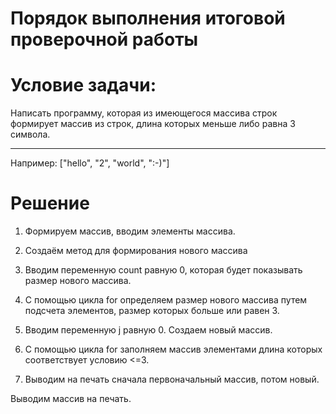 # Порядок выполнения итоговой проверочной работы

# Условие задачи:

Написать программу, которая из имеющегося массива строк формирует массив из строк, длина которых меньше либо равна 3 символа.

***

Например:
["hello", "2", "world", ":-)"] 
# Решение

1. Формируем массив, вводим элементы массива. 

2. Создаём метод для формирования нового массива 
3. Вводим переменную сount равную 0, которая будет показывать размер нового массива.
4. С помощью цикла for определяем размер нового массива путем подсчета элементов, размер которых больше или равен 3.

5. Вводим переменную j равную 0. Создаем новый массив.

6. С помощью цикла for заполняем массив элементами длина которых соответствует условию <=3.

7. Выводим на печать сначала первоначальный массив, потом новый.

Выводим массив на печать.